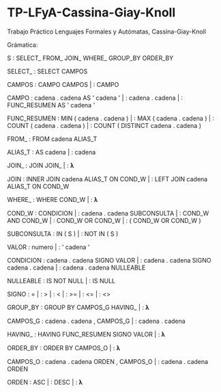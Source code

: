 # TP-LFyA-Cassina-Giay-Knoll
Trabajo Práctico Lenguajes Formales y Autómatas, Cassina-Giay-Knoll

Grámatica:

S : SELECT_ FROM_ JOIN_ WHERE_ GROUP_BY ORDER_BY

SELECT_ : SELECT CAMPOS

CAMPOS : CAMPO CAMPOS
| : CAMPO

CAMPO : cadena . cadena AS ' cadena '
| : cadena . cadena
| : FUNC_RESUMEN AS ' cadena '

FUNC_RESUMEN : MIN ( cadena . cadena )
| : MAX ( cadena . cadena )
| : COUNT ( cadena . cadena )
| : COUNT ( DISTINCT cadena . cadena )

FROM_ : FROM cadena ALIAS_T

ALIAS_T : AS cadena
| : cadena

JOIN_ : JOIN JOIN_ 
| : 𝛌

JOIN : INNER JOIN cadena ALIAS_T ON COND_W
| : LEFT JOIN cadena ALIAS_T ON COND_W

WHERE_ : WHERE COND_W
| : 𝛌

COND_W : CONDICION
| : cadena . cadena SUBCONSULTA
| : COND_W AND COND_W
| :  COND_W OR COND_W 
| : ( COND_W OR COND_W )

SUBCONSULTA : IN ( S )
| : NOT IN ( S )

VALOR : numero
| : ' cadena '

CONDICION : cadena . cadena SIGNO VALOR 
| : cadena . cadena SIGNO cadena . cadena
| :  cadena . cadena NULLEABLE

NULLEABLE :  IS NOT NULL
| :  IS NULL

SIGNO : = 
| : > 
| : < 
| : >= 
| : <= 
| : <>

GROUP_BY : GROUP BY CAMPOS_G HAVING_
| : 𝛌

CAMPOS_G :  cadena . cadena , CAMPOS_G
| : cadena . cadena

HAVING_ : HAVING FUNC_RESUMEN SIGNO VALOR
| : 𝛌

ORDER_BY : ORDER BY CAMPOS_O
| : 𝛌

CAMPOS_O : cadena . cadena ORDEN , CAMPOS_O
| : cadena . cadena ORDEN

ORDEN : ASC
| : DESC
| : 𝛌
